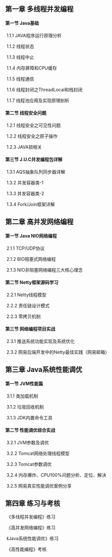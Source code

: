 ## 第一章 多线程并发编程

#### 第一节 Java基础

​	1.1.1 JAVA程序运行原理分析

​	1.1.2 线程状态

​	1.1.3 线程中止

​	1.1.4 内存屏障和CPU缓存

​	1.1.5 线程通信

​	1.1.6 线程封闭之ThreadLocal和栈封闭

​	1.1.7 线程池应用及实现原理剖析

#### 第二节 线程安全问题

​	1.2.1 线程安全之可见性问题

​	1.2.2 线程安全之原子操作

​	1.2.3 JAVA锁相关

#### 第三节 J.U.C并发编程包详解

​	1.3.1 AQS抽象队列同步器详解

​	1.3.2 并发容器类-1

​	1.3.3 并发容器类-2

​	1.3.4 Fork/Join框架详解



## 第二章 高并发网络编程

#### 第一节 Java NIO网络编程

​	2.1.1 TCP/UDP协议

​	2.1.2 BIO阻塞式网络编程

​	2.1.3 NIO非阻塞网络编程三大核心理念

#### 第二节 Netty框架源码学习

​	2.2.1 Netty线程模型

​	2.2.2 责任链设计模式

​	2.2.3 零拷贝机制

#### 第三节 网络编程项目实战

​	2.3.1 推送系统功能实现及系统优化

​	2.3.2 网易后端开发中的Netty最佳实践（网易邮箱）



## 第三章 Java系统性能调优

#### 第一节 JVM性能篇

​	3.1.1 类加载机制

​	3.1.2 垃圾回收机制

​	3.1.3 JDK内置命令工具

#### 第二节 性能调优综合实战

​	3.2.1 JVM参数及调优

​	3.2.2 Tomcat网络处理线程模型

​	3.2.3 Tomcat参数调优

​	3.2.4 内存爆炸、CPU100%问题分析、定位、解决

​	3.2.5 网易真实性能调优案例分享



## 第四章 练习与考核

​	《多线程并发编程》练习

​	《高并发网络编程》练习

​	《Java系统性能调优》练习

​	《高性能编程》考核
